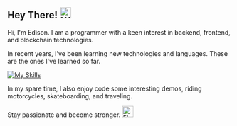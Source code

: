 ## Hey There! <img src="https://raw.githubusercontent.com/Tarikul-Islam-Anik/Animated-Fluent-Emojis/master/Emojis/Hand%20gestures/Waving%20Hand%20Light%20Skin%20Tone.png" alt="Waving Hand Light Skin Tone" width="25" height="25" />
Hi, I'm Edison. I am a programmer with a keen interest in backend, frontend, and blockchain technologies.


In recent years, I've been learning new technologies and languages. These are the ones I've learned so far.


[![My Skills](https://skillicons.dev/icons?i=java,redis,mysql,react,js,ts,solidity)](https://skillicons.dev)


In my spare time, I also enjoy code some interesting demos, riding motorcycles, skateboarding, and traveling.


Stay passionate and become stronger. <img src="https://raw.githubusercontent.com/Tarikul-Islam-Anik/Animated-Fluent-Emojis/master/Emojis/Hand%20gestures/Flexed%20Biceps%20Light%20Skin%20Tone.png" alt="Flexed Biceps Light Skin Tone" width="25" height="25" />

<!--
**HttpStatusOK/HttpStatusOK** is a ✨ _special_ ✨ repository because its `README.md` (this file) appears on your GitHub profile.

Here are some ideas to get you started:

- 🔭 I’m currently working on ...
- 🌱 I’m currently learning ...
- 👯 I’m looking to collaborate on ...
- 🤔 I’m looking for help with ...
- 💬 Ask me about ...
- 📫 How to reach me: ...
- 😄 Pronouns: ...
- ⚡ Fun fact: ...
-->
